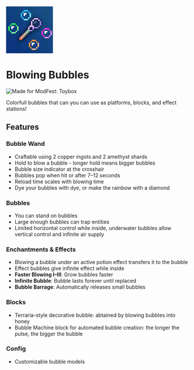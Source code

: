 ![icon](/src/main/resources/assets/blowing-bubbles/icon.png)

# Blowing Bubbles

![Made for ModFest: Toybox](https://badger-api-staging.worldwidepixel.ca/cozy?gradientStart=841f38&gradientEnd=5b0017&lineOne=Made%20for&lineTwo=ModFest:%20Toybox&colourOne=FFFFFF&colourTwo=ff7db6&iconUrl=https://files.catbox.moe/n0xw9t)

Colorfull bubbles that can you can use as platforms, blocks, and effect stations!

## Features

### Bubble Wand

-	Craftable using 2 copper ingots and 2 amethyst shards
-   Hold to blow a bubble - longer hold means bigger bubbles
-   Bubble size indicator at the crosshair
-   Bubbles pop when hit or after 7–12 seconds
-   Reload time scales with blowing time
-   Dye your bubbles with dye, or make the rainbow with a diamond

### Bubbles

-   You can stand on bubbles
-   Large enough bubbles can trap entities
-   Limited horizontal control while inside, underwater bubbles allow vertical control and infinite air supply

### Enchantments & Effects

-   Blowing a bubble under an active potion effect transfers it to the bubble
-   Effect bubbles give infinite effect while inside
-   **Faster Blowing I–III**: Grow bubbles faster
-   **Infinite Bubble**: Bubble lasts forever until replaced
-   **Bubble Barrage**: Automatically releases small bubbles

### Blocks

-   Terraria-style decorative bubble: abtained by blowing bubbles into honey
-   Bubble Machine block for automated bubble creation: the longer the pulse, the bigger the bubble

### Config

-   Customizable bubble models
